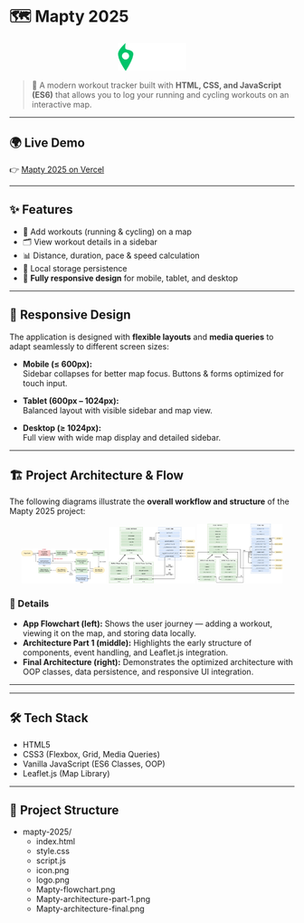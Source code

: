 # 🗺️ Mapty 2025

<p align="center">
  <img src="logo.png" alt="Mapty Logo" width="120" />
</p>

> 🚀 A modern workout tracker built with **HTML, CSS, and JavaScript (ES6)** that allows you to log your running and cycling workouts on an interactive map.

---

## 🌍 Live Demo

👉 [Mapty 2025 on Vercel](https://mapty-2025.vercel.app/)

---

## ✨ Features

- 📍 Add workouts (running & cycling) on a map
- 🗂️ View workout details in a sidebar
- 📊 Distance, duration, pace & speed calculation
- 💾 Local storage persistence
- 📱 **Fully responsive design** for mobile, tablet, and desktop

---

## 📱 Responsive Design

The application is designed with **flexible layouts** and **media queries** to adapt seamlessly to different screen sizes:

- **Mobile (≤ 600px):**  
  Sidebar collapses for better map focus. Buttons & forms optimized for touch input.

- **Tablet (600px – 1024px):**  
  Balanced layout with visible sidebar and map view.

- **Desktop (≥ 1024px):**  
  Full view with wide map display and detailed sidebar.

---

## 🏗️ Project Architecture & Flow

The following diagrams illustrate the **overall workflow and structure** of the Mapty 2025 project:

<p align="center">
  <img src="Mapty-flowchart.png" alt="App Flowchart" width="30%" />
  <img src="Mapty-architecture-part-1.png" alt="Initial Architecture" width="30%" />
  <img src="Mapty-architecture-final.png" alt="Final Architecture" width="30%" />
</p>

### 📌 Details

- **App Flowchart (left):** Shows the user journey — adding a workout, viewing it on the map, and storing data locally.
- **Architecture Part 1 (middle):** Highlights the early structure of components, event handling, and Leaflet.js integration.
- **Final Architecture (right):** Demonstrates the optimized architecture with OOP classes, data persistence, and responsive UI integration.

---

---

## 🛠️ Tech Stack

- HTML5
- CSS3 (Flexbox, Grid, Media Queries)
- Vanilla JavaScript (ES6 Classes, OOP)
- Leaflet.js (Map Library)

---

## 📂 Project Structure

- mapty-2025/
  - index.html
  - style.css
  - script.js
  - icon.png
  - logo.png
  - Mapty-flowchart.png
  - Mapty-architecture-part-1.png
  - Mapty-architecture-final.png
